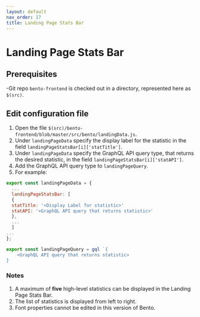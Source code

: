 ```yaml
---
layout: default
nav_order: 17
title: Landing Page Stats Bar
---
```


# Landing Page Stats Bar

## Prerequisites
-Git repo `bento-frontend` is checked out in a directory, represented here as `$(src)`.


## Edit configuration file
1. Open the file `$(src)/bento-frontend/blob/master/src/bento/landingData.js`.
2. Under `landingPageData` specify the display label for the statistic in the field `landingPageStatsBar[i]['statTitle']`.
3. Under `landingPageData` specify the GraphQL API query type, that returns the desired statistic, in the field `landingPageStatsBar[i]['statAPI']`.
4. Add the GraphQL API query type to `landingPageQuery`. 
5. For example:

```javascript
export const landingPageData = {
  ...
  landingPageStatsBar: [
  {
  statTitle: '<Display Label for statistic>'
  statAPI: '<GraphQL API query that returns statistic>'
  },
  ...
  ]
...
};

export const landingPageQuery = gql `{
	<GraphQL API query that returns statistic>
}
```

### Notes
1. A maximum of **five** high-level statistics can be displayed in the Landing Page Stats Bar.
2. The list of statistics is displayed from left to right.
3. Font properties cannot be edited in this version of Bento.
